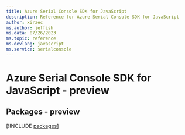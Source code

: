 ```yaml
---
title: Azure Serial Console SDK for JavaScript
description: Reference for Azure Serial Console SDK for JavaScript
author: xirzec
ms.author: jeffish
ms.data: 07/26/2023
ms.topic: reference
ms.devlang: javascript
ms.service: serialconsole
---
```

# Azure Serial Console SDK for JavaScript - preview
## Packages - preview
[!INCLUDE [packages](serial-console-index.md)]